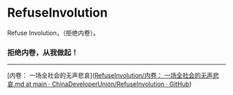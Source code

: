 # RefuseInvolution

Refuse Involution，（拒绝内卷）。



### 拒绝内卷，从我做起！



---



[内卷： 一场全社会的无声悲哀]([RefuseInvolution/内卷： 一场全社会的无声悲哀.md at main · ChinaDeveloperUnion/RefuseInvolution · GitHub](https://github.com/ChinaDeveloperUnion/RefuseInvolution/blob/main/%E5%86%85%E5%8D%B7%EF%BC%9A%20%E4%B8%80%E5%9C%BA%E5%85%A8%E7%A4%BE%E4%BC%9A%E7%9A%84%E6%97%A0%E5%A3%B0%E6%82%B2%E5%93%80.md))
